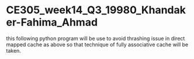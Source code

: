 # CE305_week14_Q3_19980_Khandaker-Fahima_Ahmad
this following python program will be use to avoid thrashing issue in direct mapped cache as above so that technique of fully associative cache will be taken. 
